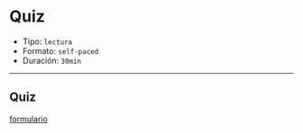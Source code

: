 # Quiz

- Tipo: `lectura`
- Formato: `self-paced`
- Duración: `30min`

---

## Quiz

[formulario](https://laboratoria.typeform.com/to/AcKOMSPr)